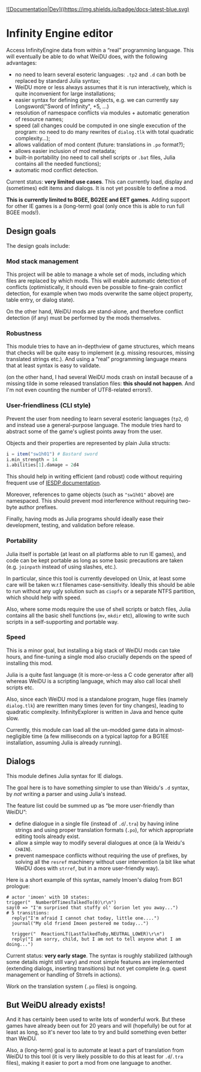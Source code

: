 [![Documentation|Dev]((https://img.shields.io/badge/docs-latest-blue.svg)](https://plut.github.io/InfinityEngine.jl/dev/)
# Infinity Engine editor

Access InfinityEngine data from within a “real” programming language.
This will eventually be able to do what WeiDU does, with the following
advantages:

 - no need to learn several esoteric languages: `.tp2` and `.d` can both
   be replaced by standard Julia syntax;
 - WeiDU more or less always assumes that it is run interactively, which
   is quite inconvenient for large installations;
 - easier syntax for defining game objects, e.g. we can currently say
    Longsword("Sword of Infinity", +5, ...)
 - resolution of namespace conflicts via modules + automatic generation of
   resource names;
 - speed (all changes could be computed in one single execution of the program:
   no need to do many rewrites of `dialog.tlk` with total
   quadratic complexity...);
 - allows validation of mod content (future: translations in `.po` format?);
 - allows easier inclusion of mod metadata;
 - built-in portability (no need to call shell scripts or `.bat` files,
   Julia contains all the needed functions);
 - automatic mod conflict detection.


Current status: **very limited use cases**. This can currently load,
display and (sometimes) edit items and dialogs. It is not yet possible to
define a mod.

**This is currently limited to BGEE, BG2EE and EET games.**
Adding support for other IE games is a (long-term) goal
(only once this is able to run full BGEE mods!).

## Design goals
The design goals include:

### Mod stack management

This project will be able to manage a whole set of mods,
including which files are replaced by which mods.
This will enable automatic detection of conflicts
(optimistically, it should even be possible to fine-grain
conflict detection, for example when two mods overwrite
the same object property, table entry, or dialog state).

On the other hand, WeiDU mods are stand-alone,
and therefore conflict detection (if any)
must be performed by the mods themselves.

### Robustness

This module tries to have an in-depth­view of game structures,
which means that checks will be quite easy to implement
(e.g. missing resources, missing translated strings etc.).
And using a “real” programming language means that at least
syntax is easy to validate.

(on the other hand, I had several WeiDU mods crash on install
because of a missing tilde in some released translation files:
**this should not happen**. And I'm not even counting the number of
UTF8-related errors!).

### User-friendliness (CLI style)

Prevent the user from needing to learn several esoteric languages (`tp2`,
`d`) and instead use a general-purpose language.
The module tries hard to abstract some of the game's ugliest points away
from the user.

Objects and their properties are represented by plain Julia structs:
```julia
i = item("sw1h01") # Bastard sword
i.min_strength = 14
i.abilities[1].damage = 2d4
```
This should help in writing efficient (and robust) code without requiring
frequent use of [IESDP documentation](https://gibberlings3.github.io/iesdp).

Moreover, references to game objects (such as `"sw1h01"` above)
are namespaced. This should prevent mod interference without requiring
two-byte author prefixes.

Finally, having mods as Julia programs should ideally ease their
development, testing, and validation before release.

### Portability

Julia itself is portable (at least on all platforms able to run IE
games), and code can be kept portable as long as some basic precautions
are taken (e.g. `joinpath` instead of using slashes, etc.).

In particular, since this tool is currently developed on Unix, at
least some care will be taken w.r.t filenames case-sensitivity.
Ideally this should be able to run without any ugly solution such as
`ciopfs` or a separate NTFS partition, which should help with speed.

Also, where some mods require the use of shell scripts or batch files,
Julia contains all the basic shell functions (`mv`, `mkdir` etc),
allowing to write such scripts in a self-supporting and portable way.

### Speed

This is a minor goal, but installing a big stack of WeiDU mods can take
hours, and fine-tuning a single mod also crucially depends on the speed
of installing this mod.

Julia is a quite fast language (it is more-or-less a C code generator
after all) whereas WeiDU is a scripting language,
which may also call local shell scripts etc.

Also, since each WeiDU mod is a standalone program, huge files
(namely `dialog.tlk`) are rewritten many times (even for tiny
changes), leading to quadratic complexity. InfinityExplorer is written
in Java and hence quite slow.

Currently, this module can load all the un-modded game data
in almost-negligible time (a few milliseconds on a typical laptop
for a BG1EE installation, assuming Julia is already running).

## Dialogs

This module defines Julia syntax for IE dialogs.

The goal here is to have something simpler to use than Weidu's `.d`
syntax, by *not* writing a parser and using Julia's instead.

The feature list could be summed up as “be more user-friendly than
WeiDU”:
 - define dialogue in a single file (instead of `.d`/`.tra`) by having
   inline strings and using proper translation formats (`.po`),
   for which appropriate editing tools already exist.
 - allow a simple way to modify several dialogues at once (à la Weidu's
   `CHAIN`).
 - prevent namespace conflicts without requiring the use of prefixes,
   by solving all the `resref` machinery without user intervention
   (a bit like what WeiDU does with `strref`, but in a more user-friendly
   way).

Here is a short example of this syntax, namely Imoen's dialog from BG1
prologue:
```text/julia
# actor 'imoen' with 10 states:
trigger("  NumberOfTimesTalkedTo(0)\r\n")
say(0 => "I'm surprised that stuffy ol' Gorion let you away...")
# 5 transitions: 
  reply("I'm afraid I cannot chat today, little one....")
  journal("My old friend Imoen pestered me today...")
 
  trigger("  ReactionLT(LastTalkedToBy,NEUTRAL_LOWER)\r\n")
  reply("I am sorry, child, but I am not to tell anyone what I am doing...")
```

Current status: **very early stage**.
The syntax is roughly stabilized (although some details might still
vary) and most simple features are implemented (extending dialogs,
inserting transitions)
but not yet complete (e.g. quest management or handling of Strrefs
in actions).

Work on the translation system (`.po` files) is ongoing.

## But WeiDU already exists!

And it has certainly been used to write lots of wonderful work. But these
games have already been out for 20 years and will (hopefully) be out for
at least as long, so it's never too late to try and build something even
better than WeiDU.

Also, a (long-term) goal is to automate at least a part of translation
from WeiDU to this tool (it is very likely possible to do this at least
for `.d`/`.tra` files), making it easier to port a mod from one language
to another.
